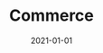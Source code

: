 ---
title: Commerce
description: Brief description of this section
cover: commerce.jpg
date: 2021-01-01
---